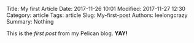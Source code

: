 Title: My first Article
Date: 2017-11-26 10:01
Modified: 2017-11-27 12:30
Category: article
Tags: article
Slug: My-first-post
Authors: leelongcrazy
Summary: Nothing 

This is the *first post* from my Pelican blog. **YAY!**
